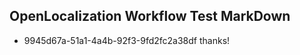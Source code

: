 ## OpenLocalization Workflow Test MarkDown
* 9945d67a-51a1-4a4b-92f3-9fd2fc2a38df 
thanks!<!--HONumber=Mar16_HO2-->

